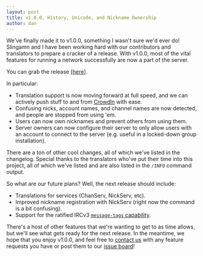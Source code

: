 ```yaml
---
layout: post
title: v1.0.0, History, Unicode, and Nickname Ownership
author: dan
---
```

We've finally made it to v1.0.0, something I wasn't sure we'd ever do! Slingamn and I have been working hard with our contributors and translators to prepare a cracker of a release. With v1.0.0, most of the vital features for running a network successfully are now a part of the server.

You can grab the release [[here]](https://github.com/oragono/oragono/releases/tag/v1.0.0).

In particular:

- Translation support is now moving forward at full speed, and we can actively push stuff to and from [CrowdIn](https://crowdin.com/project/oragono) with ease.
- Confusing nicks, account names, and channel names are now detected, and people are stopped from using 'em.
- Users can now own nicknames and prevent others from using them.
- Server owners can now configure their server to only allow users with an account to connect to the server (e.g. useful in a locked-down group installation).

There are a ton of other cool changes, all of which we've listed in the changelog. Special thanks to the translators who've put their time into this project, all of which we've listed and are also listed in the `/INFO` command output.

So what are our future plans? Well, the next release should include:

- Translations for services (ChanServ, NickServ, etc).
- Improved nickname registration with NickServ (right now the command is a bit confusing).
- Support for the ratified IRCv3 [`message-tags` capability](https://ircv3.net/specs/extensions/message-tags.html).

There's a host of other features that we're wanting to get to as time allows, but we'll see what gets ready for the next release. In the meantime, we hope that you enjoy v1.0.0, and feel free to [contact us](https://kiwiirc.com/nextclient/irc.freenode.net:+6697/#oragono) with any feature requests you have or post them to our [issue board](https://github.com/oragono/oragono/issues)!
